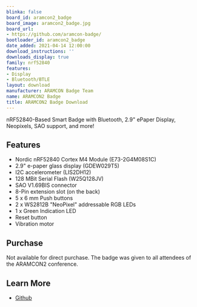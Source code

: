 ```yaml
---
blinka: false
board_id: aramcon2_badge
board_image: aramcon2_badge.jpg
board_url:
- https://github.com/aramcon-badge/
bootloader_id: aramcon2_badge
date_added: 2021-04-14 12:00:00
download_instructions: ''
downloads_display: true
family: nrf52840
features:
- Display
- Bluetooth/BTLE
layout: download
manufacturer: ARAMCON Badge Team
name: ARAMCON2 Badge
title: ARAMCON2 Badge Download
---
```


nRF52840-Based Smart Badge with Bluetooth, 2.9" ePaper Display, Neopixels, SAO support, and more!

## Features

* Nordic nRF52840 Cortex M4 Module (E73-2G4M08S1C)
* 2.9" e-paper glass display (GDEW029T5)
* I2C accelerometer (LIS2DH12)
* 128 MBit Serial Flash (W25Q128JV)
* SAO V1.69BIS connector
* 8-Pin extension slot (on the back)
* 5 x 6 mm Push buttons
* 2 x WS2812B "NeoPixel" addressable RGB LEDs
* 1 x Green Indication LED
* Reset button
* Vibration motor

## Purchase

Not available for direct purchase. The badge was given to all attendees of the ARAMCON2 conference.

## Learn More

* [Github](https://github.com/aramcon-badge/)
